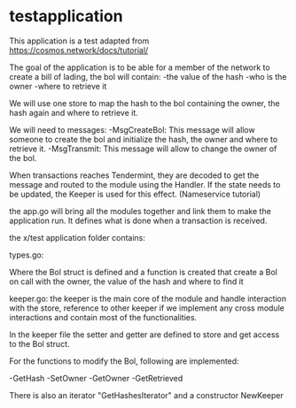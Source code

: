 # testapplication

This application is a test adapted from https://cosmos.network/docs/tutorial/


The goal of the application is to be able for a member of the network to create a bill of lading, the bol will contain:
-the value of the hash
-who is the owner
-where to retrieve it

We will use one store to map the hash to the bol containing the owner, the hash again and where to retrieve it.


We will need to messages:
-MsgCreateBol: This message will allow someone to create the bol and initialize the hash, the owner and where to retrieve it.
-MsgTransmit: This message will allow to change the owner of the bol.

When transactions reaches Tendermint, they are decoded to get the message and routed to the module using the Handler. If the state needs to be updated, the Keeper is used for this effect. (Nameservice tutorial)


the app.go will bring all the modules together and link them to make the application run. It defines what is done when a transaction is received.

the x/test application folder contains:

types.go:

Where the Bol struct is defined and a function is created that create a Bol on call with the owner, the 
value of the hash and where to find it

keeper.go: the keeper is the main core of the module and handle interaction with the store, reference to other keeper if we implement any cross module interactions and contain most of the functionalities.

In the keeper file the setter and getter are defined to store and get access to the Bol struct.

For the functions to modify the Bol, following are implemented:

-GetHash
-SetOwner
-GetOwner
-GetRetrieved

There is also an iterator "GetHashesIterator" and a constructor NewKeeper